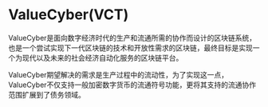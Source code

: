 # 

# ValueCyber(VCT)

ValueCyber是面向数字经济时代的生产和流通所需的协作而设计的区块链系统，也是一个尝试实现下一代区块链的技术和开放性需求的区块链，最终目标是实现一个为现代以及未来的社会经济自动化服务的区块链平台。

ValueCyber期望解决的需求是生产过程中的流动性，为了实现这一点，ValueCyber不仅支持一般加密数字货币的流通符号功能，更将其支持的流通协作范围扩展到了债务领域。

